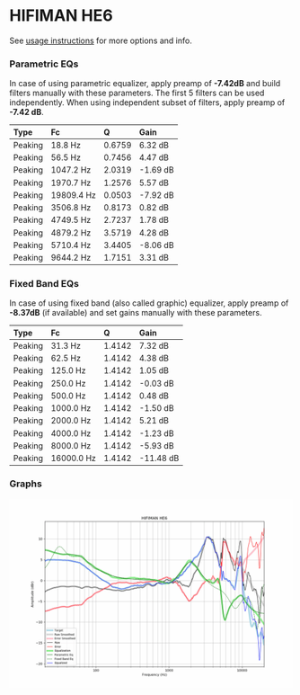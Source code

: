 # HIFIMAN HE6
See [usage instructions](https://github.com/jaakkopasanen/AutoEq#usage) for more options and info.

### Parametric EQs
In case of using parametric equalizer, apply preamp of **-7.42dB** and build filters manually
with these parameters. The first 5 filters can be used independently.
When using independent subset of filters, apply preamp of **-7.42 dB**.

| Type    | Fc         |      Q | Gain     |
|:--------|:-----------|:-------|:---------|
| Peaking | 18.8 Hz    | 0.6759 | 6.32 dB  |
| Peaking | 56.5 Hz    | 0.7456 | 4.47 dB  |
| Peaking | 1047.2 Hz  | 2.0319 | -1.69 dB |
| Peaking | 1970.7 Hz  | 1.2576 | 5.57 dB  |
| Peaking | 19809.4 Hz | 0.0503 | -7.92 dB |
| Peaking | 3506.8 Hz  | 0.8173 | 0.82 dB  |
| Peaking | 4749.5 Hz  | 2.7237 | 1.78 dB  |
| Peaking | 4879.2 Hz  | 3.5719 | 4.28 dB  |
| Peaking | 5710.4 Hz  | 3.4405 | -8.06 dB |
| Peaking | 9644.2 Hz  | 1.7151 | 3.31 dB  |

### Fixed Band EQs
In case of using fixed band (also called graphic) equalizer, apply preamp of **-8.37dB**
(if available) and set gains manually with these parameters.

| Type    | Fc         |      Q | Gain      |
|:--------|:-----------|:-------|:----------|
| Peaking | 31.3 Hz    | 1.4142 | 7.32 dB   |
| Peaking | 62.5 Hz    | 1.4142 | 4.38 dB   |
| Peaking | 125.0 Hz   | 1.4142 | 1.05 dB   |
| Peaking | 250.0 Hz   | 1.4142 | -0.03 dB  |
| Peaking | 500.0 Hz   | 1.4142 | 0.48 dB   |
| Peaking | 1000.0 Hz  | 1.4142 | -1.50 dB  |
| Peaking | 2000.0 Hz  | 1.4142 | 5.21 dB   |
| Peaking | 4000.0 Hz  | 1.4142 | -1.23 dB  |
| Peaking | 8000.0 Hz  | 1.4142 | -5.93 dB  |
| Peaking | 16000.0 Hz | 1.4142 | -11.48 dB |

### Graphs
![](./HIFIMAN%20HE6.png)